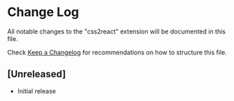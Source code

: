 # Change Log
All notable changes to the "css2react" extension will be documented in this file.

Check [Keep a Changelog](http://keepachangelog.com/) for recommendations on how to structure this file.

## [Unreleased]
- Initial release